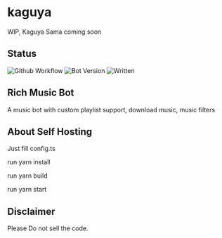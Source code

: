 # kaguya
WIP, Kaguya Sama coming soon

## Status
![Github Workflow](https://img.shields.io/github/workflow/status/KagChi/kaguya/Node.js%20CI)
![Bot Version](https://img.shields.io/github/package-json/v/KagChi/Kaguya)
![Written](https://camo.githubusercontent.com/a3544e8c62ffc6f9b9dfbbfe7e280b9d22db60ad526dee467542e88b020ad6f3/68747470733a2f2f62616467656e2e6e65742f62616467652f69636f6e2f747970657363726970743f69636f6e3d74797065736372697074266c6162656c)
## Rich Music Bot
A music bot with custom playlist support, download music, music filters

## About Self Hosting

Just fill config.ts

run yarn install

run yarn build

run yarn start


## Disclaimer
Please Do not sell the code.
